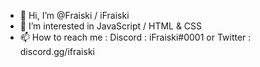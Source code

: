 - 👋 Hi, I’m @Fraiski / iFraiski
- 👀 I’m interested in JavaScript / HTML & CSS
- 📫 How to reach me : Discord : iFraiski#0001 or Twitter : discord.gg/ifraiski
